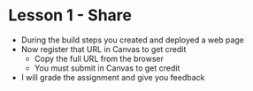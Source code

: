 # Lesson 1 - Share

* During the build steps you created and deployed a web page
* Now register that URL in Canvas to get credit
    * Copy the full URL from the browser
    * You must submit in Canvas to get credit
* I will grade the assignment and give you feedback

